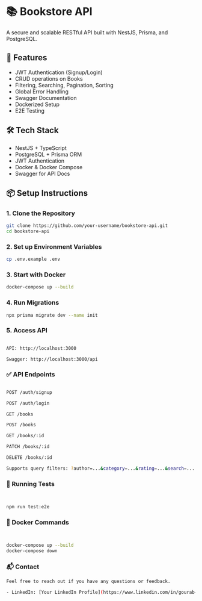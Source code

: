 # 📚 Bookstore API

A secure and scalable RESTful API built with NestJS, Prisma, and PostgreSQL.

## 🚀 Features

- JWT Authentication (Signup/Login)
- CRUD operations on Books
- Filtering, Searching, Pagination, Sorting
- Global Error Handling
- Swagger Documentation
- Dockerized Setup
- E2E Testing

## 🛠 Tech Stack

- NestJS + TypeScript
- PostgreSQL + Prisma ORM
- JWT Authentication
- Docker & Docker Compose
- Swagger for API Docs

## 📦 Setup Instructions

### 1. Clone the Repository

```bash
git clone https://github.com/your-username/bookstore-api.git
cd bookstore-api
```

### 2. Set up Environment Variables
```bash
cp .env.example .env
```
### 3. Start with Docker

```bash
docker-compose up --build
```

### 4. Run Migrations

```bash
npx prisma migrate dev --name init
```
### 5. Access API

```bash

API: http://localhost:3000

Swagger: http://localhost:3000/api
```

### ✅ API Endpoints
```bash

POST /auth/signup

POST /auth/login

GET /books

POST /books

GET /books/:id

PATCH /books/:id

DELETE /books/:id

Supports query filters: ?author=...&category=...&rating=...&search=...
```
### 🧪 Running Tests
```bash


npm run test:e2e
```
### 🐳 Docker Commands
```bash


docker-compose up --build
docker-compose down
```

### 📬 Contact

```bash
Feel free to reach out if you have any questions or feedback.

- LinkedIn: [Your LinkedIn Profile](https://www.linkedin.com/in/gourab-pal-828078248/))

```

